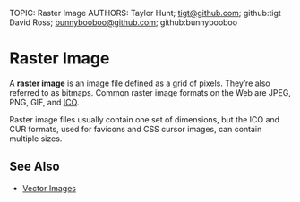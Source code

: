 TOPIC: Raster Image
AUTHORS: Taylor Hunt; tigt@github.com; github:tigt
         David Ross; bunnybooboo@github.com; github:bunnybooboo

# Raster Image

A **raster image** is an image file defined as a grid of pixels. They’re also referred
to as bitmaps. Common raster image formats on the Web are JPEG, PNG, GIF, and [ICO](https://en.wikipedia.org/wiki/ICO_(file_format)).

Raster image files usually contain one set of dimensions, but the ICO and CUR formats,
used for favicons and CSS cursor images, can contain multiple sizes.

## See Also

- [Vector Images](https://wiki.developer.mozilla.org/en-US/docs/Glossary/Vector_images)
